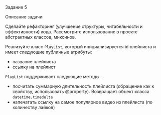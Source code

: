 Задание 5

 Описание задачи

Сделайте рефакторинг (улучшение структуры, читабельности и эффективности) кода. Рассмотрите использование в проекте абстрактных классов, миксинов.

Реализуйте класс `PlayList`, который инициализируется id плейлиста и имеет следующие публичные атрибуты:

- название плейлиста
- ссылку на плейлист

`PlayList` поддерживает следующие методы:

- посчитать суммарную длительность плейлиста (обращение как к свойству, использовать @property). Возвращает объект класса `datetime.timedelta`
- напечатать ссылку на самое популярное видео из плейлиста (по количеству лайков)
